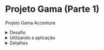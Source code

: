# Projeto Gama (Parte 1)
Projeto Gama Accenture

<details>
<summary>Desafio</summary>
Armazenamento de dados de COVID-19 de todos os países do mundo através da API: https://documenter.getpostman.com/view/10808728/SzS8rjbc.
<br>
1) Crie um Script SQL para criação de um DataBase com um Schema para armazenar os registros de países e os dados de COVID-19 por todo o mundo. Na tabela que será armazenada os dados de países, 2 campos são obrigatórios de serem consistidos:
Nome do país
Código ISO2
<br>
Em outros repositórios devem ser armazenados a quantidade de casos confirmados e mortes de cada um dos países do mundo, desde o dia 01/01/2020.
<br>
2) Crie um banco de dados relacional no provedor de nuvem Azure para armazenamento dos dados em questão, estabelecidos pelo script com o dito schema, criado na etapa anterior. O banco de dados pode ser SQL Server, MySQL, MariaDB, Postgres ou algum outro SQL.
<br>
3) Desenvolva um script Python que faça leitura da API determinada no enunciado inicial desta atividade para realizar o armazenamento de países e dos casos confirmados e de mortes da COVID-19. O armazenamento destas informações deverá ser em BD SQL, consistido no Azure através do schema definido na etapa 1 desta atividade.
<br>
Após armazenamento dos valores no BD, este dito script Python deverá retornar as seguintes informações em tela, caso o usuário escolha:
<br>
1) Panorama diário de quantidade de casos confirmados de COVID-19 dos 10 países do mundo com maiores números.
<br>
2) Panorama diário de quantidade de mortes de COVID-19 dos 10 países do mundo com números.
<br>
3) Total de mortes por COVID-19 dos 10 países do mundo com maiores números.
<br>
4) Total de casos confirmados por COVID-19 dos 10 países do mundo com maiores números.
<br>
A impressão das 4 informações citadas acima deverá acontecer em tela, através do prompt de comando de execução do programa.
</details>

<details>
  <summary> Utilizando a aplicação </summary>
  lorem ipsum
</details>

<details>
  <summary> Detalhes </summary>
  lorem ipsum
</details>
